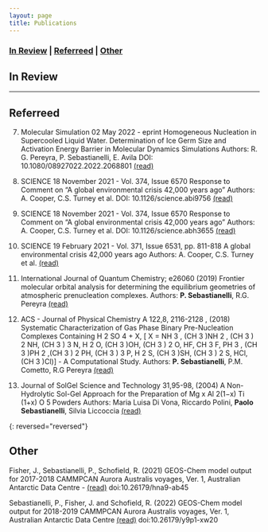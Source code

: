 ```yaml
---
layout: page
title: Publications
---
```


### [In Review](#in-review) | [Referreed](#referreed) | [Other](#other)

## In Review
---

## Referreed

7. Molecular Simulation 
02 May 2022 - eprint
Homogeneous Nucleation in Supercooled Liquid Water. Determination of Ice Germ Size and Activation Energy Barrier in Molecular Dynamics Simulations
Authors: R. G. Pereyra, P. Sebastianelli, E. Avila
DOI: 10.1080/08927022.2022.2068801
[(read)](https://doi.org/10.1080/08927022.2022.2068801)


6. SCIENCE
18 November 2021 - Vol. 374, Issue 6570
Response to Comment on “A global environmental crisis 42,000 years ago”
Authors: A. Cooper, C.S. Turney et al. DOI: 10.1126/science.abi9756
[(read)](https://doi.org/10.1126/science.abi9756)

5. SCIENCE
18 November 2021 - Vol. 374, Issue 6570
Response to Comment on “A global environmental crisis 42,000 years ago”
Authors: A. Cooper, C.S. Turney et al. DOI: 10.1126/science.abh3655
[(read)](https://doi.org/10.1126/science.abh3655)

4. SCIENCE
19 February 2021 - Vol. 371, Issue 6531, pp. 811-818
A global environmental crisis 42,000 years ago
Authors: A. Cooper, C.S. Turney et al.
[(read)](https://doi.org/10.1126/science.abb8677)

3. International Journal of Quantum Chemistry; e26060 (2019)
Frontier molecular orbital analysis for determining the equilibrium geometries of
atmospheric prenucleation complexes.
Authors: **P. Sebastianelli**, R.G. Pereyra
[(read)](https://doi.org/10.1002/qua.26060)

2. ACS - Journal of Physical Chemistry A 122,8, 2116-2128 , (2018)
Systematic Characterization of Gas Phase Binary Pre-Nucleation Complexes
Containing H 2 SO 4 + X, [ X = NH 3 , (CH 3 )NH 2 , (CH 3 ) 2 NH, (CH 3 ) 3 N, H 2 O, (CH 3 )OH, (CH 3 ) 2 O,
HF, CH 3 F, PH 3 , (CH 3 )PH 2 ,(CH 3 ) 2 PH, (CH 3 ) 3 P, H 2 S, (CH 3 )SH, (CH 3 ) 2 S, HCl,(CH 3 )Cl)] - A
Computational Study.
Authors: **P. Sebastianelli**, P.M. Cometto, R.G Pereyra
[(read)](https://doi.org/10.1021/acs.jpca.7b10205)

1. Journal of SolGel Science and Technology 31,95-98, (2004)
A Non-Hydrolytic Sol-Gel Approach for the Preparation of Mg x Al 2(1−x) Ti (1+x) O 5 Powders
Authors: Maria Luisa Di Vona, Riccardo Polini, **Paolo Sebastianelli**, Silvia Liccoccia
[(read)](https://doi.org/10.1023/B:JSST.0000047967.82122.6f)

{: reversed="reversed"}

## Other 

Fisher, J., Sebastianelli, P., Schofield, R. (2021) GEOS-Chem model output for 2017-2018 CAMMPCAN Aurora Australis voyages, Ver. 1, Australian Antarctic Data Centre - [(read)](https://researchdata.edu.au/geos-chem-model-australis-voyages/1701891) doi:10.26179/hna9-ab45

Sebastianelli, P., Fisher, J. and Schofield, R. (2022) GEOS-Chem model output for 2018-2019 CAMMPCAN Aurora Australis voyages, Ver. 1, Australian Antarctic Data Centre [(read)](https://data.aad.gov.au/metadata/records/AAS_4431_CAMMPCAN_GEOS_Chem_Model_AA_2018-19) doi:10.26179/y9p1-xw20

